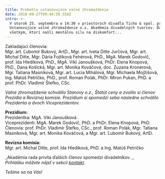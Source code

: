 ```yaml
---
title: Prebehlo ustanovujúce valné zhromaždenie
date: 2018-09-27T09:44:59.558Z
intro: >-
  V utorok 25. septembra o 14:30 v priestoroch divadla Ticho & spol. prebehlo
  Ustanovujúce valné zhromaždenie o.z. Akadémia divadelných tvorcov. Ďakujeme
  všetkým, ktorí našli mentálnu silu na diskomfort...
---
```

Zakladajúci členovia: \
Mgr. art. Ľubomír Bukový, ArtD., Mgr. art. Iveta Ditte Jurčová, Mgr. art. Michal Ditte, Mgr. Dária Fojtíková Fehérová, PhD., MgA. Marek Godovič, prof. Ida Hledíková, PhD., MgA. Viki Janoušková, PhDr. Elena Knopová, PhD., Dana Košická, Mgr. art. Monika Kováčová, doc. Zuzana Kronerová, Mgr. Tatiana Masníková, Mgr. art. Lucia Mihálová, Mgr. Michaela Mojžišová, Ing. Matúš Petričko, PhD., prof. Roman Polák, PhDr. Miron Pukan, PhD. a prof. PhDr. Vladimír Štefko, CSc.

_Valné zhromaždenie schválilo Stanovy o.z., Štatút ceny a zvolilo si členov Prezídia a Revíznej komisie. Prezídium si spomedzi seba následne schválilo Prezidenta a dvoch Viceprezidentov._

**Prezídium:** \
Prezidentka: MgA. Viki Janoušková \
Viceprezidenti: MgA. Marek Godovič, PhD. a PhDr. Elena Knopová, PhD. \
Členovia: prof. PhDr. Vladimír Štefko, CSc., prof. Roman Polák, Mgr. Tatiana Masníková, Mgr. art. Monika Kováčová, a Mgr. art. Ľubomír Bukový, ArtD.

**Revízna komisia:** \
Mgr. art. Michal Ditte, prof. Ida Hledíková, PhD. a Ing. Matúš Petričko

_Akadémia rada privíta ďalších členov spomedzi divadelníkov. _\
_Prihlášku môžete nájsť v sekcii _[_kontakt_](https://www.adt-theatre.sk/kontakt/)_._

_Tešíme sa na Vás!_
